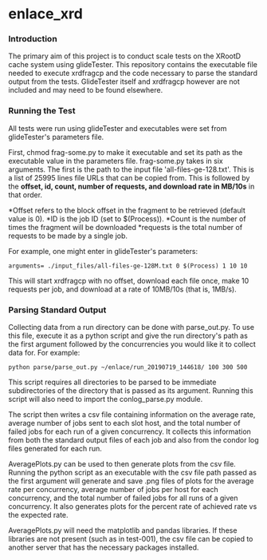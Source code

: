 # enlace_xrd

### Introduction
The primary aim of this project is to conduct scale tests on the XRootD cache system using glideTester. This repository contains the executable file needed to execute xrdfragcp and the code necessary to parse the standard output from the tests. GlideTester itself and xrdfragcp however are not included and may need to be found elsewhere.

### Running the Test

All tests were run using glideTester and executables were set from glideTester's parameters file.

First, chmod frag-some.py to make it executable and set its path as the executable value in the parameters file.
frag-some.py takes in six arguments. The first is the path to the input file 'all-files-ge-128.txt'. This is a list of 25995 lines file URLs that can be copied from. This is followed by the **offset, id, count, number of requests, and download rate in MB/10s** in that order.

*Offset refers to the block offset in the fragment to be retrieved (default value is 0). 
*ID is the job ID (set to $(Process)). 
*Count is the number of times the fragment will be downloaded
*requests is the total number of requests to be made by a single job.

For example, one might enter in glideTester's parameters:

```
arguments= ./input_files/all-files-ge-128M.txt 0 $(Process) 1 10 10

```
This will start xrdfragcp with no offset, download each file once, make 10 requests per job, and download at a rate of 10MB/10s (that is, 1MB/s).


### Parsing Standard Output

Collecting data from a run directory can be done with parse_out.py. To use this file, execute it as a python script and give the run directory's path as the first argument followed by the concurrencies you would like it to collect data for. For example:
```
python parse/parse_out.py ~/enlace/run_20190719_144618/ 100 300 500  
```

This script requires all directories to be parsed to be immediate subdirectories of the directory that is passed as its argument. Running this script will also need to import the conlog_parse.py module.

The script then writes a csv file containing information on the average rate, average number of jobs sent to each slot host, and the total number of failed jobs for each run of a given concurrency. It collects this information from both the standard output files of each job and also from the condor log files generated for each run.

AveragePlots.py can be used to then generate plots from the csv file. Running the python script as an executable with the csv file path passed as the first argument will generate and save .png files of plots for the average rate per concurrency, average number of jobs per host for each concurrency, and the total number of failed jobs for all runs of a given concurrency. It also generates plots for the percent rate of achieved rate vs the expected rate.

AveragePlots.py will need the matplotlib and pandas libraries. If these libraries are not present (such as in test-001), the csv file can be copied to another server that has the necessary packages installed.
